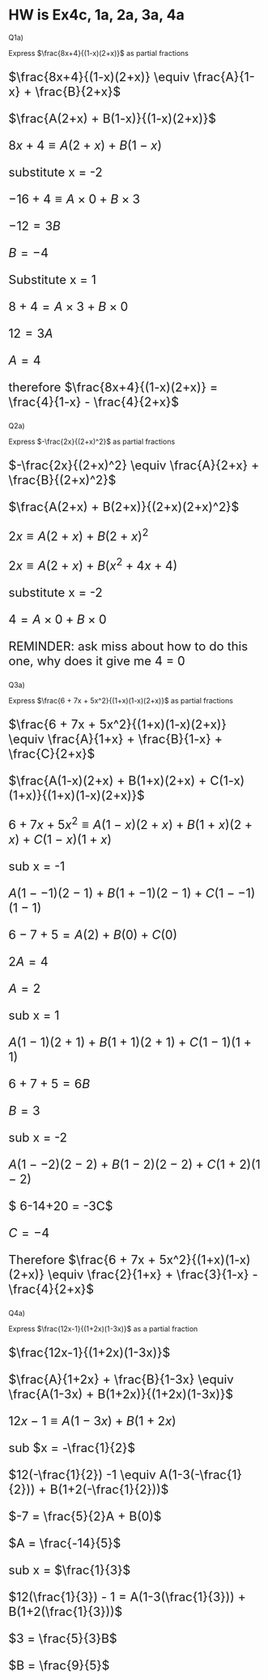 # HW is Ex4c, 1a, 2a, 3a, 4a

Q1a)

Express $\frac{8x+4}{(1-x)(2+x)}$ as partial fractions

<font size=5>

$\frac{8x+4}{(1-x)(2+x)} \equiv \frac{A}{1-x} + \frac{B}{2+x}$ 

$\frac{A(2+x) + B(1-x)}{(1-x)(2+x)}$

$8x + 4 \equiv A(2+x) + B(1-x)$

substitute x = -2

$-16 + 4 \equiv A \times0 + B \times 3$

$-12 = 3B$

$B = -4$

Substitute x = 1

$8 + 4 = A \times 3 + B \times 0$

$12 = 3A$

$A=4$

therefore $\frac{8x+4}{(1-x)(2+x)} = \frac{4}{1-x} - \frac{4}{2+x}$

</font>

Q2a)

Express $-\frac{2x}{(2+x)^2}$ as partial fractions

<font size=5>

$-\frac{2x}{(2+x)^2} \equiv \frac{A}{2+x} + \frac{B}{(2+x)^2}$ 

$\frac{A(2+x) + B(2+x)}{(2+x)(2+x)^2}$

$2x \equiv A(2+x) + B(2+x)^2$

$2x \equiv A(2+x) + B(x^2 + 4x + 4)$

substitute x = -2

$4 = A \times 0 + B \times 0$

REMINDER: ask miss about how to do this one, why does it give me 4 = 0

</font>

Q3a)

Express $\frac{6 + 7x + 5x^2}{(1+x)(1-x)(2+x)}$ as  partial fractions

<font size=5>

$\frac{6 + 7x + 5x^2}{(1+x)(1-x)(2+x)} \equiv \frac{A}{1+x} + \frac{B}{1-x} + \frac{C}{2+x}$

$\frac{A(1-x)(2+x) + B(1+x)(2+x) + C(1-x)(1+x)}{(1+x)(1-x)(2+x)}$

$6 + 7x + 5x^2 \equiv A(1-x)(2+x) + B(1+x)(2+x) + C(1-x)(1+x)$

sub x = -1

$A(1--1)(2-1) + B(1+-1)(2-1) + C(1--1)(1-1)$

$6 -7 + 5 = A(2) + B(0) + C(0)$

$2A = 4$

$A = 2$

sub x = 1

$A(1-1)(2+1) + B(1+1)(2+1) + C(1-1)(1+1)$

$6+7+5 = 6B$

$B = 3$

sub x = -2

$A(1--2)(2-2) + B(1-2)(2-2) + C(1+2)(1-2)$

$ 6-14+20 = -3C$

$C = -4$

Therefore $\frac{6 + 7x + 5x^2}{(1+x)(1-x)(2+x)} \equiv \frac{2}{1+x} + \frac{3}{1-x} - \frac{4}{2+x}$

</font>

Q4a)

Express $\frac{12x-1}{(1+2x)(1-3x)}$ as a partial fraction

<font size=5>

$\frac{12x-1}{(1+2x)(1-3x)}$

$\frac{A}{1+2x} + \frac{B}{1-3x} \equiv \frac{A(1-3x) + B(1+2x)}{(1+2x)(1-3x)}$

$12x-1 \equiv A(1-3x) + B(1+2x)$

sub $x = -\frac{1}{2}$

$12(-\frac{1}{2}) -1 \equiv A(1-3(-\frac{1}{2})) + B(1+2(-\frac{1}{2}))$

$-7 = \frac{5}{2}A + B(0)$

$A = \frac{-14}{5}$

sub x = $\frac{1}{3}$

$12(\frac{1}{3}) - 1 = A(1-3(\frac{1}{3})) + B(1+2(\frac{1}{3}))$

$3 = \frac{5}{3}B$

$B = \frac{9}{5}$